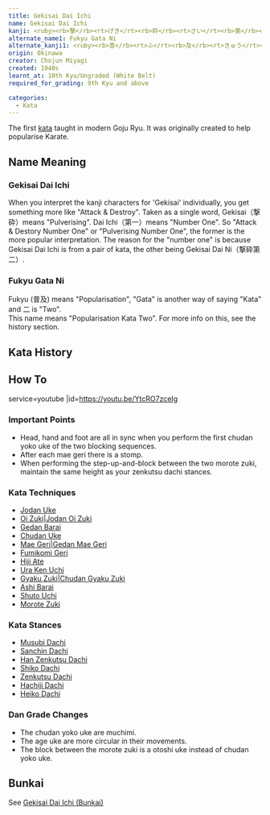 ```yaml
---
title: Gekisai Dai Ichi
name: Gekisai Dai Ichi
kanji: <ruby><rb>撃</rb><rt>げき</rt><rb>砕</rb><rt>さい</rt><rb>第</rb><rt>だい</rt><rb>一</rb><rt>いち</rt></ruby>
alternate_name1: Fukyu Gata Ni
alternate_kanji1: <ruby><rb>普</rb><rt>ふ</rt><rb>及</rb><rt>きゅう</rt><rb>型</rb><rt>がた</rt><rb>二</rb><rt>に</rt></ruby>
origin: Okinawa
creator: Chojun Miyagi
created: 1940s
learnt_at: 10th Kyu/Ungraded (White Belt)
required_for_grading: 9th Kyu and above

categories:
  - Kata
---
```


<Infobox/>

The first [kata](/) taught in modern Goju Ryu. It was originally created to help popularise Karate.

## Name Meaning

### Gekisai Dai Ichi

When you interpret the kanji characters for 'Gekisai' individually, you get something more like "Attack & Destroy".
Taken as a single word, Gekisai（撃砕）means "Pulverising​". Dai Ichi（第一）means "Number One".
So "Attack & Destory Number One" or "Pulverising Number One", the former is the more popular interpretation.
The reason for the "number one" is because Gekisai Dai Ichi is from a pair of kata, the other being Gekisai Dai Ni（撃砕第二）.

### Fukyu Gata Ni

Fukyu (普及) means "Popularisation", "Gata" is another way of saying "Kata" and 二 is "Two".  
This name means "Popularisation Kata Two". For more info on this, see the history section.

## Kata History

## How To

service=youtube
|id=https://youtu.be/YtcRO7zceIg

### Important Points

- Head, hand and foot are all in sync when you perform the first chudan yoko uke of the two blocking sequences.
- After each mae geri there is a stomp.
- When performing the step-up-and-block between the two morote zuki, maintain the same height as your zenkutsu dachi stances.

### Kata Techniques

- [Jodan Uke](/)
- [Oi Zuki|Jodan Oi Zuki](/)
- [Gedan Barai](/)
- [Chudan Uke](/)
- [Mae Geri|Gedan Mae Geri](/)
- [Fumikomi Geri](/)
- [Hiji Ate](/)
- [Ura Ken Uchi](/)
- [Gyaku Zuki|Chudan Gyaku Zuki](/)
- [Ashi Barai](/)
- [Shuto Uchi](/)
- [Morote Zuki](/)

### Kata Stances

- [Musubi Dachi](/)
- [Sanchin Dachi](/)
- [Han Zenkutsu Dachi](/)
- [Shiko Dachi](/)
- [Zenkutsu Dachi](/)
- [Hachiji Dachi](/)
- [Heiko Dachi](/)

### Dan Grade Changes

- The chudan yoko uke are muchimi.
- The age uke are more circular in their movements.
- The block between the morote zuki is a otoshi uke instead of chudan yoko uke.

## Bunkai

See [Gekisai Dai Ichi (Bunkai)](/bunkai/gekisai-dai-ichi)
